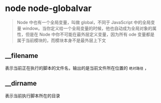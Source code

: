 <!-- Date: 2017-03-18 20:25 -->

# node node-globalvar

> Node 中也有一个全局变量，叫做 global，不同于 JavaScript 中的全局变量 window。当你定义给一个全局变量的时候，他也自动成为全局对象的属性，但是在 Node 中你不可能在最外层定义变量，因为所有 ode 变量都是属于当前模块的，而模块本身不是最外层上下文

## \_\_filename

表示当前正在执行的脚本的文件名，输出的是当前文件所在位置的 `绝对路径` ，

## \_\_dirname

表示当前执行脚本所在的目录
